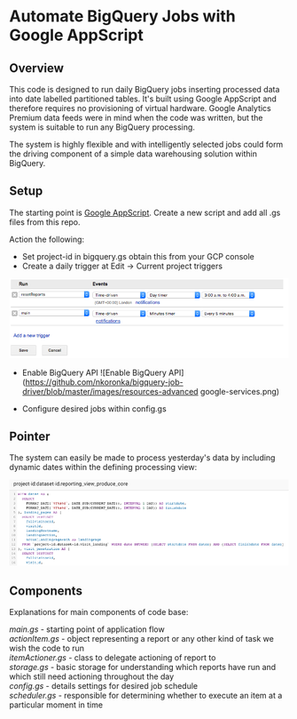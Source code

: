 # Automate BigQuery Jobs with Google AppScript

## Overview
This code is designed to run daily BigQuery jobs inserting processed data into
date labelled partitioned tables. It's built using Google AppScript and therefore
requires no provisioning of virtual hardware. Google Analytics Premium data feeds
were in mind when the code was written, but the system is suitable to run any
BigQuery processing.

The system is highly flexible and with intelligently selected jobs could form
the driving component of a simple data warehousing solution within BigQuery.

## Setup
The starting point is [Google AppScript](https://script.google.com/home). Create a new
script and add all .gs files from this repo.

Action the following:
- Set project-id in bigquery.gs obtain this from your GCP console
- Create a daily trigger at Edit -> Current project triggers

![creating daily trigger](https://github.com/nkoronka/bigquery-job-driver/blob/master/images/triggers2.png)

- Enable BigQuery API
![Enable BigQuery API](https://github.com/nkoronka/bigquery-job-driver/blob/master/images/resources-advanced google-services.png)

- Configure desired jobs within config.gs

## Pointer
The system can easily be made to process yesterday's data by including dynamic dates
within the defining processing view:

![creating daily trigger](https://github.com/nkoronka/bigquery-job-driver/blob/master/images/query2.png)

## Components
Explanations for main components of code base:

*main.gs* - starting point of application flow<br>
*actionItem.gs* - object representing a report or any other kind of task we wish the code to run<br>
*itemActioner.gs* - class to delegate actioning of report to<br>
*storage.gs* - basic storage for understanding which reports have run and which still need actioning throughout the day<br>
*config.gs* - details settings for desired job schedule<br>
*scheduler.gs* - responsible for determining whether to execute an item at a
particular moment in time<br>
